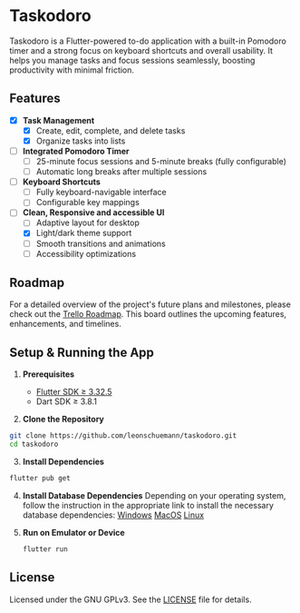 # Taskodoro

Taskodoro is a Flutter-powered to-do application with a built-in Pomodoro timer and a strong focus on keyboard shortcuts and overall usability. It helps you manage tasks and focus sessions seamlessly, boosting productivity with minimal friction.

## Features
- [x] **Task Management**
  - [x] Create, edit, complete, and delete tasks
  - [x] Organize tasks into lists

- [ ] **Integrated Pomodoro Timer**
  - [ ] 25-minute focus sessions and 5-minute breaks (fully configurable)
  - [ ] Automatic long breaks after multiple sessions

- [ ] **Keyboard Shortcuts**
  - [ ] Fully keyboard-navigable interface
  - [ ] Configurable key mappings

- [ ] **Clean, Responsive and accessible UI**
  - [ ] Adaptive layout for desktop
  - [x] Light/dark theme support
  - [ ] Smooth transitions and animations
  - [ ] Accessibility optimizations

## Roadmap

For a detailed overview of the project's future plans and milestones, please check out the [Trello Roadmap](https://trello.com/b/AERvgjyl/taskodoro-roadmap). This board outlines the upcoming features, enhancements, and timelines.

## Setup & Running the App

1. **Prerequisites**
   - [Flutter SDK ≥ 3.32.5](https://flutter.dev/docs/get-started/install)
   - Dart SDK ≥ 3.8.1

2. **Clone the Repository**
  ```bash
  git clone https://github.com/leonschuemann/taskodoro.git
  cd taskodoro
  ```

3. **Install Dependencies**
  ```bash
  flutter pub get
  ```

4. **Install Database Dependencies**
   Depending on your operating system, follow the instruction in the appropriate link to install the necessary database dependencies: [Windows](https://pub.dev/packages/sqflite_common_ffi#windows) [MacOS](https://pub.dev/packages/sqflite_common_ffi#macos) [Linux](https://pub.dev/packages/sqflite_common_ffi#linux)

5. **Run on Emulator or Device**
   ```bash
   flutter run
   ```

## License

Licensed under the GNU GPLv3. See the [LICENSE](LICENSE) file for details.
